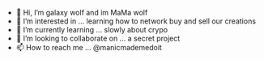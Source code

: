 - 👋 Hi, I’m galaxy wolf and im MaMa wolf
- 👀 I’m interested in ... learning how to network buy and sell our creations 
- 🌱 I’m currently learning ... slowly about crypo
- 💞️ I’m looking to collaborate on ... a secret project 
- 📫 How to reach me ... @manicmademedoit

<!---
maybabymandy/maybabymandy is a ✨ special ✨ repository because its `README.md` (this file) appears on your GitHub profile.
You can click the Preview link to take a look at your changes.
--->
